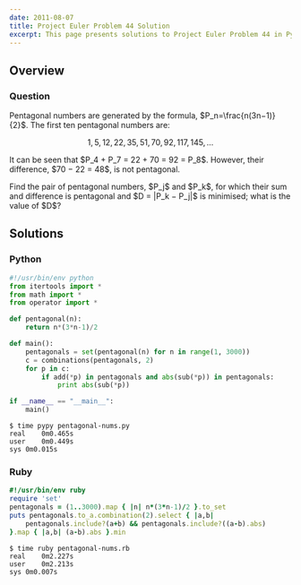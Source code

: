 ```yaml
---
date: 2011-08-07
title: Project Euler Problem 44 Solution
excerpt: This page presents solutions to Project Euler Problem 44 in Python and Ruby.
---
```



## Overview


### Question

<p>
Pentagonal numbers are generated by the formula, $P_n=\frac{n(3n−1)}{2}$. The first ten pentagonal numbers are:
</p>

$$1, 5, 12, 22, 35, 51, 70, 92, 117, 145, \dots$$

<p>
It can be seen that $P_4 + P_7 = 22 + 70 = 92 = P_8$. However, their difference, $70 − 22 = 48$, is not pentagonal.
</p>

<p>
Find the pair of pentagonal numbers, $P_j$ and $P_k$, for which their sum and difference is pentagonal and $D = |P_k − P_j|$ is minimised; what is the value of $D$?
</p>






## Solutions

### Python

```python
#!/usr/bin/env python
from itertools import *
from math import *
from operator import *

def pentagonal(n):
    return n*(3*n-1)/2

def main():
    pentagonals = set(pentagonal(n) for n in range(1, 3000))
    c = combinations(pentagonals, 2)
    for p in c:
        if add(*p) in pentagonals and abs(sub(*p)) in pentagonals:
            print abs(sub(*p))

if __name__ == "__main__":
    main()
```


```
$ time pypy pentagonal-nums.py
real	0m0.465s
user	0m0.449s
sys	0m0.015s
```



### Ruby

```ruby
#!/usr/bin/env ruby
require 'set'
pentagonals = (1..3000).map { |n| n*(3*n-1)/2 }.to_set
puts pentagonals.to_a.combination(2).select { |a,b|
	pentagonals.include?(a+b) && pentagonals.include?((a-b).abs)
}.map { |a,b| (a-b).abs }.min
```


```
$ time ruby pentagonal-nums.rb
real	0m2.227s
user	0m2.213s
sys	0m0.007s
```


